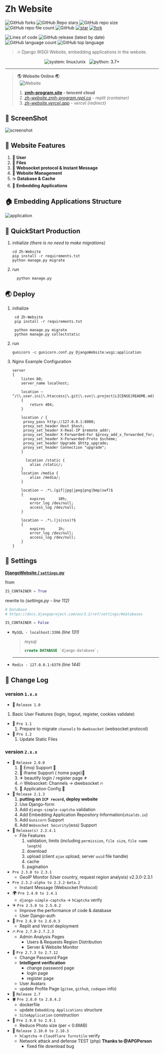 # Zh Website

![GitHub forks](https://img.shields.io/github/forks/zmh-program/Zh-Website)
![GitHub Repo stars](https://img.shields.io/github/stars/zmh-program/Zh-Website)
![GitHub repo size](https://img.shields.io/github/repo-size/zmh-program/Zh-Website)
![GitHub repo file count](https://img.shields.io/github/directory-file-count/zmh-program/Zh-Website)
![GitHub](https://img.shields.io/github/license/zmh-program/Zh-Website)
[![star](https://gitee.com/zmh-program/Zh-Website/badge/star.svg?theme=dark)](https://gitee.com/zmh-program/Zh-Website/stargazers)
[![fork](https://gitee.com/zmh-program/Zh-Website/badge/fork.svg?theme=dark)](https://gitee.com/zmh-program/Zh-Website/members)

![Lines of code](https://img.shields.io/tokei/lines/github/zmh-program/Zh-Website)
![GitHub release (latest by date)](https://img.shields.io/github/v/release/zmh-program/Zh-Website)
&nbsp;
![GitHub language count](https://img.shields.io/github/languages/count/zmh-program/Zh-Website)
![GitHub top language](https://img.shields.io/github/languages/top/zmh-program/Zh-Website)
> 🔥 Django WSGI Website, embedding applications in the website.
<div align="center">

![system: linux/unix](https://img.shields.io/badge/system-Linux%2FUnix-important)
&nbsp;
![python: 3.7+](https://img.shields.io/badge/python-3.7%2B-blue)

</div>
<hr>

> **🌎 Website Online 🌏** 
> <br>&nbsp;&nbsp;![Website](https://img.shields.io/website?url=https%3A%2F%2Fzmh-program.site)
> 1. **[zmh-program.site](https://zmh-program.site) - tencent cloud**
> 2. *[zh-website.zmh-program.repl.co](https://zh-website.zmh-program.repl.co) - replit (container)*
> 3. *[zh-website.vercel.app](https://zh-website.vercel.app) - vercel (redirect)*

## 🚀️ ScreenShot

![screenshot](/screenshot/screenshot.png)

## 🌊 Website Features
1. 🍹  **User**
2. 🥁  **Files**
3. 🧃  **Websocket protocol & Instant Message**
4. 🍵  **Website Management**
5. ☕  **Database & Cache**
6. 🍷  **Embedding Applications**

## 🏠 Embedding Applications Structure

![application](/screenshot/application.jpg)

## 🍉 QuickStart Production

1. initialize
   *(there is no need to make migrations)*
   ```commandline
   cd Zh-Website
   pip install -r requirements.txt
   python manage.py migrate
   ```

2. run
    ```commandline
      python manage.py
    ```

## 🌏 Deploy
 1. initialize
    ```commandline
     cd Zh-Website
     pip install -r requirements.txt
    
     python manage.py migrate
     python manage.py collectstatic
    ```
 2. run
    ```commandline
    gunicorn -c gunicorn.conf.py DjangoWebsite:wsgi:application
    ```
 3. Nginx Example Configuration
    ```nginx configuration
    server
    {
        listen 80;
        server_name localhost;
    
        location ~ ^/(\.user.ini|\.htaccess|\.git|\.svn|\.project|LICENSE|README.md)
        {
            return 404;
        }
    
        location / {
         proxy_pass http://127.0.0.1:8000;
         proxy_set_header Host $host;
         proxy_set_header X-Real-IP $remote_addr;
         proxy_set_header X-Forwarded-For $proxy_add_x_forwarded_for;
         proxy_set_header X-Forwarded-Proto $scheme;
         proxy_set_header Upgrade $http_upgrade;
         proxy_set_header Connection "upgrade";
        }
    
          location /static {
            alias /static/;
        }
        location /media {
            alias /media/;
        }
    
        location ~ .*\.(gif|jpg|jpeg|png|bmp|swf)$
        {
            expires      10h;
            error_log /dev/null;
            access_log /dev/null;
        }
    
        location ~ .*\.(js|css)?$
        {
            expires      1h;
            error_log /dev/null;
            access_log /dev/null;
        }
    }
    ```
## 📕 Settings
**[DjangoWebsite / `settings`.py](/DjangoWebsite/settings.py)**

from 
```python
IS_CONTAINER = True
```
rewrite to
*(settings.py - line 112)*
```python
# Database
# https://docs.djangoproject.com/en/3.2/ref/settings/#databases

IS_CONTAINER = False
```
- `MySQL - localhost:3306` *(line 131)*
  > mysql
  >
  > ```sql
  > create DATABASE `django-database`;
  > ```
  <hr>
- `Redis - 127.0.0.1:6379` *(line 144)*


## 📜 Change Log

### version `1.x.x`

- 🥎 `Release 1.0`
 1. Basic User Features (login, logout, register, cookies validate)
- 🌿 `Pre 1.1`
  1. Prepare to migrate `channels` to `dwebsocket` (websocket protocol)
- 🎍 `Pre 1.2`
  1. Update Static Files

### version `2.x.x`
- 🍒 `Release 2.0.0`
  1. 🎉 Emoji Support 🎉
  2. 📕 iframe Support ( home page)📘
  3. ✈ beautify login / register page ✈
  4. 🔥 Websocket: Channels -> dwebsocket 🔥
  5. 🚀 Application Config 🚀
- 🍎 `Release 2.1.3`
  1. **putting on `ICP record`, deploy website**
  2. Use Django-form
  3. Add `django-simple-captcha` validation
  4. Add Embedding Application Repository Information(`shields.io`)
  5. Add `Gunicorn` Support
  6. Add `Websocket Security`(wss) Support
- 🍋 `Release(s) 2.2.4.1`
  - File Features
    1. validation, limits (including `permission`, `file size`, `file name length`)
    2. download
    3. upload (client `ajax` upload, server `uuid` file handle)
    4. cache
    5. pagination
- `Pre 2.3.0 to 2.3.1`
  - GeoIP Monitor (User country, request region analysis) v2.3.0-2.3.1
- `Pre 2.3.2-alpha to 2.3.2-beta.2`
  - Instant Message (Websocket Protocol)
- 🌍 `Pre 2.4.0 to 2.4.1`
  - `django-simple-captcha` -> `hCaptcha` verify
- ✈ `Pre 2.5.0 to 2.5.0.2`
   - Improve the performance of code & database
   - User Django-auth
- 🌲 `Pre 2.6.0 to 2.6.0.3`
  - Replit and Vercel deployment 
- 🔥 `Pre 2.7.0-2.7.2.3`
  - Admin Analysis Pages 
    - Users & Requests Region Distribution
    - Server & Website Monitor
- 🌱 `Pre 2.7.3 to 2.7.12`
  - Change Password Page 
  - **Intelligent verification**
    - change password page
    - login page
    - register page
  - User Avatars
  - update Profile Page (`gitee`, `github`, `codepen` info)
- 🎇 `Release 2.7`
- 🍀 `Pre 2.8.0 to 2.8.4.2`
  - dockerfile
  - update `Embedding Applications` structure
  - `SiteApplication` construction
- 📕 `Pre 2.9.0 to 2.9.1`
  - Reduce Photo size (per < 0.6MiB)
- 🚀 `Release 2.10.0 to 2.10.3`
  - `hCaptcha` -> `Cloudflare Turnstile` verify
  - Network attack and defense TEST (php) **Thanks to @APGPerson**
    - fixed file download bug